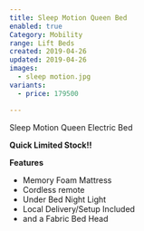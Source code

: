 ```yaml
---
title: Sleep Motion Queen Bed
enabled: true
Category: Mobility
range: Lift Beds
created: 2019-04-26
updated: 2019-04-26
images:
  - sleep motion.jpg
variants:
  - price: 179500

---
```



Sleep Motion Queen Electric Bed

**Quick Limited Stock!!**

**Features**
* Memory Foam Mattress
* Cordless remote
* Under Bed Night Light
* Local Delivery/Setup Included
* and a Fabric Bed Head